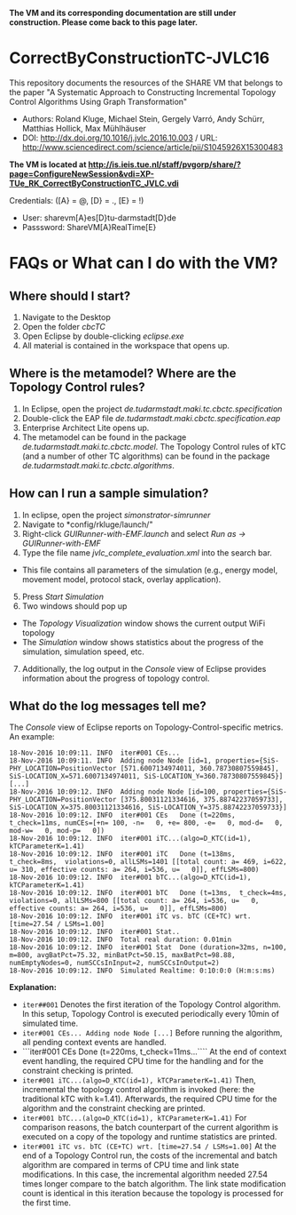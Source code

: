 **The VM and its corresponding documentation are still under construction. Please come back to this page later.**

# CorrectByConstructionTC-JVLC16
This repository documents the resources of the SHARE VM that belongs to the paper "A Systematic Approach to Constructing Incremental Topology Control Algorithms Using Graph Transformation"
* Authors: Roland Kluge, Michael Stein, Gergely Varró, Andy Schürr, Matthias Hollick, Max Mühlhäuser
* DOI: http://dx.doi.org/10.1016/j.jvlc.2016.10.003 / URL: http://www.sciencedirect.com/science/article/pii/S1045926X15300483

**The VM is located at http://is.ieis.tue.nl/staff/pvgorp/share/?page=ConfigureNewSession&vdi=XP-TUe_RK_CorrectByConstructionTC_JVLC.vdi**

Credentials: ([A} = @, [D} = ., [E} = !)
* User: sharevm[A}es[D}tu-darmstadt[D}de 
* Passsword: ShareVM[A}RealTime[E}

# FAQs or What can I do with the VM?

## Where should I start?

1. Navigate to the Desktop
2. Open the folder *cbcTC*
3. Open Eclipse by double-clicking *eclipse.exe*
4. All material is contained in the workspace that opens up.

## Where is the metamodel? Where are the Topology Control rules?

1. In Eclipse, open the project *de.tudarmstadt.maki.tc.cbctc.specification*
2. Double-click the EAP file *de.tudarmstadt.maki.cbctc.specification.eap*
3. Enterprise Architect Lite opens up.
3. The metamodel can be found in the package *de.tudarmstadt.maki.tc.cbctc.model*. 
The Topology Control rules of kTC (and a number of other TC algorithms) can be found in the package *de.tudarmstadt.maki.tc.cbctc.algorithms*.

## How can I run a sample simulation?

1. In eclipse, open the project *simonstrator-simrunner*
2. Navigate to *config/rkluge/launch/"
3. Right-click *GUIRunner-with-EMF.launch* and select *Run as -> GUIRunner-with-EMF*
4. Type the file name *jvlc_complete_evaluation.xml* into the search bar.
 * This file contains all parameters of the simulation (e.g., energy model, movement model, protocol stack, overlay application).
5. Press *Start Simulation*
6. Two windows should pop up
 * The *Topology Visualization* window shows the current output WiFi topology 
 * The *Simulation* window shows statistics about the progress of the simulation, simulation speed, etc.
7. Additionally, the log output in the *Console* view of Eclipse provides information about the progress of topology control.

## What do the log messages tell me?
The *Console* view of Eclipse reports on Topology-Control-specific metrics.
An example:
```
18-Nov-2016 10:09:11. INFO 	iter#001 CEs...
18-Nov-2016 10:09:11. INFO 	Adding node Node [id=1, properties={SiS-PHY_LOCATION=PositionVector [571.6007134974011, 360.78730807559845], SiS-LOCATION_X=571.6007134974011, SiS-LOCATION_Y=360.78730807559845}]
[...]
18-Nov-2016 10:09:12. INFO 	Adding node Node [id=100, properties={SiS-PHY_LOCATION=PositionVector [375.80031121334616, 375.88742237059733], SiS-LOCATION_X=375.80031121334616, SiS-LOCATION_Y=375.88742237059733}]
18-Nov-2016 10:09:12. INFO 	iter#001 CEs   Done (t=220ms, t_check=11ms, numCEs=[+n= 100, -n=   0, +e= 800, -e=   0, mod-d=   0, mod-w=   0, mod-p=   0])
18-Nov-2016 10:09:12. INFO 	iter#001 iTC...(algo=D_KTC(id=1), kTCParameterK=1.41)
18-Nov-2016 10:09:12. INFO 	iter#001 iTC   Done (t=138ms,  t_check=8ms,  violations=0, allLSMs=1401 [[total count: a= 469, i=622, u= 310, effective counts: a= 264, i=536, u=   0]], effLSMs=800)
18-Nov-2016 10:09:12. INFO 	iter#001 bTC...(algo=D_KTC(id=1), kTCParameterK=1.41)
18-Nov-2016 10:09:12. INFO 	iter#001 bTC   Done (t=13ms,  t_check=4ms, violations=0, allLSMs=800 [[total count: a= 264, i=536, u=   0, effective counts: a= 264, i=536, u=   0]], effLSMs=800)
18-Nov-2016 10:09:12. INFO 	iter#001 iTC vs. bTC (CE+TC) wrt. [time=27.54 / LSMs=1.00]
18-Nov-2016 10:09:12. INFO 	iter#001 Stat..
18-Nov-2016 10:09:12. INFO 	Total real duration: 0.01min
18-Nov-2016 10:09:12. INFO 	iter#001 Stat  Done (duration=32ms, n=100, m=800, avgBatPct=75.32, minBatPct=50.15, maxBatPct=98.88, numEmptyNodes=0, numSCCsInInput=2, numSCCsInOutput=2)
18-Nov-2016 10:09:12. INFO 	Simulated Realtime: 0:10:0:0 (H:m:s:ms)
```

**Explanation:**
* ```iter##001``` Denotes the first iteration of the Topology Control algorithm. In this setup, Topology Control is executed periodically every 10min of simulated time.
* ```iter#001 CEs... Adding node Node [...]``` Before running the algorithm, all pending context events are handled.
* ```iter#001 CEs   Done (t=220ms, t_check=11ms...```` At the end of context event handling, the required CPU time for the handling and for the constraint checking is printed.
* ```iter#001 iTC...(algo=D_KTC(id=1), kTCParameterK=1.41)``` Then, incremental the topology control algorithm is invoked (here: the traditional kTC with k=1.41). Afterwards, the required CPU time for the algorithm and the constraint checking are printed.
* ```iter#001 bTC...(algo=D_KTC(id=1), kTCParameterK=1.41)``` For comparison reasons, the batch counterpart of the current algorithm is executed on a copy of the topology and runtime statistics are printed.
* ```iter#001 iTC vs. bTC (CE+TC) wrt. [time=27.54 / LSMs=1.00]``` At the end of a Topology Control run, the costs of the incremental and batch algorithm are compared in terms of CPU time and link state modifications. In this case, the incremental algorithm needed 27.54 times longer compare to the batch algorithm. The link state modification count is identical in this iteration because the topology is processed for the first time.

